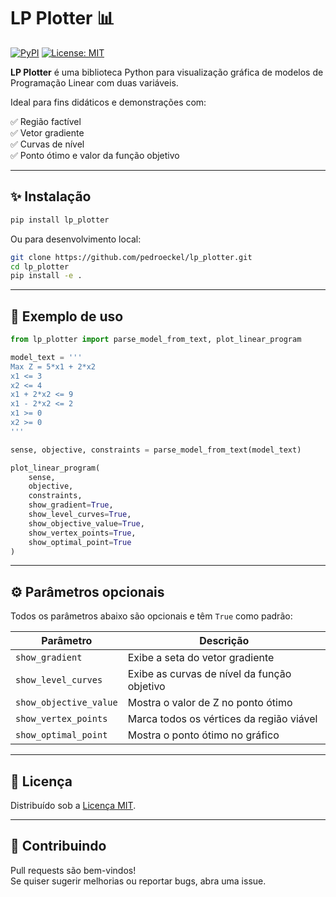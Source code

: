 # LP Plotter 📊

[![PyPI](https://img.shields.io/pypi/v/lp_plotter.svg)](https://pypi.org/project/lp_plotter/)
[![License: MIT](https://img.shields.io/badge/License-MIT-blue.svg)](LICENSE)

**LP Plotter** é uma biblioteca Python para visualização gráfica de modelos de Programação Linear com duas variáveis.

Ideal para fins didáticos e demonstrações com:

✅ Região factível  
✅ Vetor gradiente  
✅ Curvas de nível  
✅ Ponto ótimo e valor da função objetivo

---

## ✨ Instalação

```bash
pip install lp_plotter
```

Ou para desenvolvimento local:

```bash
git clone https://github.com/pedroeckel/lp_plotter.git
cd lp_plotter
pip install -e .
```

---

## 🚀 Exemplo de uso

```python
from lp_plotter import parse_model_from_text, plot_linear_program

model_text = '''
Max Z = 5*x1 + 2*x2
x1 <= 3
x2 <= 4
x1 + 2*x2 <= 9
x1 - 2*x2 <= 2
x1 >= 0
x2 >= 0
'''

sense, objective, constraints = parse_model_from_text(model_text)

plot_linear_program(
    sense,
    objective,
    constraints,
    show_gradient=True,
    show_level_curves=True,
    show_objective_value=True,
    show_vertex_points=True,
    show_optimal_point=True
)
```

---

## ⚙️ Parâmetros opcionais

Todos os parâmetros abaixo são opcionais e têm `True` como padrão:

| Parâmetro               | Descrição                                            |
|------------------------|-------------------------------------------------------|
| `show_gradient`        | Exibe a seta do vetor gradiente                       |
| `show_level_curves`    | Exibe as curvas de nível da função objetivo           |
| `show_objective_value` | Mostra o valor de Z no ponto ótimo                    |
| `show_vertex_points`   | Marca todos os vértices da região viável              |
| `show_optimal_point`   | Mostra o ponto ótimo no gráfico                       |

---

## 📄 Licença

Distribuído sob a [Licença MIT](LICENSE).

---

## 🤝 Contribuindo

Pull requests são bem-vindos!  
Se quiser sugerir melhorias ou reportar bugs, abra uma issue.
